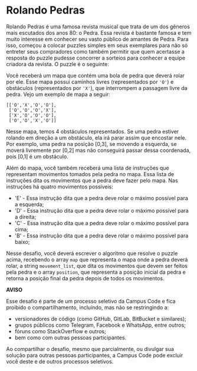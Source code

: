 # Rolando Pedras

Rolando Pedras é uma famosa revista musical que trata de um dos gêneros mais escutados dos anos 80: o Pedra. Essa revista é bastante famosa e tem muito interesse em conhecer seu vasto público de amantes de Pedra. Para isso, começou a colocar puzzles simples em seus exemplares para não só entreter seus compradores como também permitir que quem acertasse a resposta do puzzle pudesse concorrer a sorteios para conhecer a equipe criadora da revista. O puzzle é o seguinte:

Você receberá um mapa que contém uma bola de pedra que deverá rolar por ele. Esse mapa possui caminhos livres (representados por `'O'`) e obstáculos (representados por `'X'`), que interrompem a passagem livre da pedra. Vejo um exemplo de mapa a seguir:

```
[['O','X','O','O'],
 ['O','O','O','X'],
 ['X','O','O','O'],
 ['O','O','X','O']]
```

Nesse mapa, temos 4 obstáculos representados. Se uma pedra estiver rolando em direção a um obstáculo, ela irá parar assim que encostar nele. Por exemplo, uma pedra na posição [0,3], se movendo a esquerda, se moverá livremente por [0,2] mas não conseguirá passar dessa coordenada, pois [0,1] é um obstáculo.

Além do mapa, você também receberá uma lista de instruções que representam movimentos tomados pela pedra no mapa. Essa lista de instruções dita os movimentos que a pedra deve fazer pelo mapa. Nas instruções há quatro movimentos possíveis:

  - 'E' - Essa instrução dita que a pedra deve rolar o máximo possível para a esquerda;
  - 'D' - Essa instrução dita que a pedra deve rolar o máximo possível para a direita;
  - 'C' - Essa instrução dita que a pedra deve rolar o máximo possível para cima;
  - 'B' - Essa instrução dita que a pedra deve rolar o máximo possível para baixo;

Nesse desafio, você deverá escrever o algoritmo que resolve o puzzle acima, recebendo o array `map` que representa o mapa onde a pedra deverá rolar, a string `movement_list`, que dita os movimentos que devem ser feitos pela pedra e o array `position`, que representa a posição inicial da pedra e retorna a posição final da pedra depois de todos os movimentos.

**AVISO**

Esse desafio é parte de um processo seletivo da Campus Code e fica proibido o compartilhamento, incluindo, mas não se restringindo a:

- versionadores de código (como GitHub, GitLab, BitBucket e similares);
- grupos públicos como Telegram, Facebook e WhatsApp, entre outros;
- fóruns como StackOverflow e outros;
- bem como com outras pessoas participantes. 

Ao compartilhar o desafio, mesmo que parcialmente, ou divulgar sua solução para outras pessoas participantes, a Campus Code pode excluir você deste e de outros processos seletivos.
